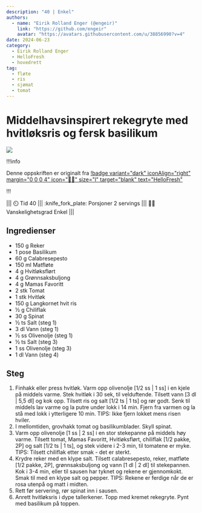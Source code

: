 ```yaml
---
description: "40 | Enkel"
authors:
  - name: "Eirik Rolland Enger (@engeir)"
    link: "https://github.com/engeir"
    avatar: "https://avatars.githubusercontent.com/u/38856990?v=4"
date: 2024-06-23
category:
  - Eirik Rolland Enger
  - HelloFresh
  - hovedrett
tag:
  - fløte
  - ris
  - sjømat
  - tomat
---
```


# Middelhavsinspirert rekegryte med hvitløksris og fersk basilikum

![](/static/middelhavsinspirert-rekegryte-med-hvitloksris-og-fersk-basilikum/middelhavsinspirert-rekegryte-med-hvitloksris-og-fersk-basilikum.webp)

!!!info

Denne oppskriften er originalt fra
[!badge variant="dark" iconAlign="right" margin="0 0 0 4" icon=":cook:" size="l" target="blank" text="HelloFresh"](https://www.hellofresh.no/recipes/middelhavsinspirert-rekegryte-65e087288eaa0461729efb22)

!!!

<!-- dprint-ignore-start -->
||| :timer_clock: Tid
40
||| :knife_fork_plate: Porsjoner
2 servings
||| :cook: Vanskelighetsgrad
Enkel
|||
<!-- dprint-ignore-end -->

## Ingredienser

- 150 g Reker
- 1 pose Basilikum
- 60 g Calabresepesto
- 150 ml Matfløte
- 4 g Hvitløksflørt
- 4 g Grønnsaksbuljong
- 4 g Mamas Favoritt
- 2 stk Tomat
- 1 stk Hvitløk
- 150 g Langkornet hvit ris
- ½ g Chiliflak
- 30 g Spinat
- ½ ts Salt (steg 1)
- 3 dl Vann (steg 1)
- ½ ss Olivenolje (steg 1)
- ½ ts Salt (steg 3)
- 1 ss Olivenolje (steg 3)
- 1 dl Vann (steg 4)

## Steg

1. Finhakk eller press hvitløk. Varm opp olivenolje [1/2 ss | 1 ss] i en kjele på
   middels varme. Stek hvitløk i 30 sek, til velduftende. Tilsett vann [3 dl | 5,5 dl]
   og kok opp. Tilsett ris og salt [1/2 ts | 1 ts] og rør godt. Senk til middels lav
   varme og la putre under lokk i 14 min. Fjern fra varmen og la stå med lokk i
   ytterligere 10 min. TIPS: Ikke fjern lokket mens risen hviler.
2. I mellomtiden, grovhakk tomat og basilikumblader. Skyll spinat.
3. Varm opp olivenolje [1 ss | 2 ss] i en stor stekepanne på middels høy varme. Tilsett
   tomat, Mamas Favoritt, Hvitløksflørt, chiliflak [1/2 pakke, 2P] og salt [1/2 ts | 1
   ts], og stek videre i 2-3 min, til tomatene er myke. TIPS: Tilsett chiliflak etter
   smak - det er sterkt.
4. Krydre reker med en klype salt. Tilsett calabresepesto, reker, matfløte [1/2 pakke,
   2P], grønnsaksbuljong og vann [1 dl | 2 dl] til stekepannen. Kok i 3-4 min, eller til
   sausen har tyknet og rekene er gjennomkokt. Smak til med en klype salt og pepper.
   TIPS: Rekene er ferdige når de er rosa utenpå og matt i midten.
5. Rett før servering, rør spinat inn i sausen.
6. Anrett hvitløksris i dype tallerkener. Topp med kremet rekegryte. Pynt med basilikum
   på toppen.

<script type="application/ld+json">
{
  "author": {
    "@type": "Person",
    "name": "HelloFresh",
    "url": "https://www.hellofresh.no/recipes/middelhavsinspirert-rekegryte-65e087288eaa0461729efb22"
  },
  "image": "https://img.hellofresh.com/f_auto,fl_lossy,h_640,q_auto,w_1200/hellofresh_s3/image/HF_Y24_R03_W19_SE_F14247-14_MAIN_PHOTO13_low-603ed338.jpg",
  "site_name": "HelloFresh",
  "@context": "https://schema.org",
  "@type": "Recipe",
  "recipeCategory": "",
  "cookTime": 20,
  "recipeCuisine": "Middelhavske",
  "publisher": {
    "@type": "Organization",
    "name": "hellofresh.com"
  },
  "recipeIngredient": [
    "150 g Reker",
    "1 pose Basilikum",
    "60 g Calabresepesto",
    "150 ml Matfløte",
    "4 g Hvitløksflørt",
    "4 g Grønnsaksbuljong",
    "4 g Mamas Favoritt",
    "2 stk Tomat",
    "1 stk Hvitløk",
    "150 g Langkornet hvit ris",
    "½ g Chiliflak",
    "30 g Spinat",
    "½ ts Salt (steg 1)",
    "3 dl Vann (steg 1)",
    "½ ss Olivenolje (steg 1)",
    "½ ts Salt (steg 3)",
    "1 ss Olivenolje (steg 3)",
    "1 dl Vann (steg 4)"
  ],
  "recipeInstructions": [
    {
      "@type": "HowToStep",
      "text": "Finhakk eller press hvitløk. Varm opp olivenolje [1/2 ss | 1 ss] i en kjele på middels varme. Stek hvitløk i 30 sek, til velduftende. Tilsett vann [3 dl | 5,5 dl] og kok opp. Tilsett ris og salt [1/2 ts | 1 ts] og rør godt. Senk til middels lav varme og la putre under lokk i 14 min. Fjern fra varmen og la stå med lokk i ytterligere 10 min. TIPS: Ikke fjern lokket mens risen hviler."
    },
    {
      "@type": "HowToStep",
      "text": "I mellomtiden, grovhakk tomat og basilikumblader. Skyll spinat."
    },
    {
      "@type": "HowToStep",
      "text": "Varm opp olivenolje [1 ss | 2 ss] i en stor stekepanne på middels høy varme. Tilsett tomat, Mamas Favoritt, Hvitløksflørt, chiliflak [1/2 pakke, 2P] og salt [1/2 ts | 1 ts], og stek videre i 2-3 min, til tomatene er myke. TIPS: Tilsett chiliflak etter smak - det er sterkt."
    },
    {
      "@type": "HowToStep",
      "text": "Krydre reker med en klype salt. Tilsett calabresepesto, reker, matfløte [1/2 pakke, 2P], grønnsaksbuljong og vann [1 dl | 2 dl] til stekepannen. Kok i 3-4 min, eller til sausen har tyknet og rekene er gjennomkokt. Smak til med en klype salt og pepper. TIPS: Rekene er ferdige når de er rosa utenpå og matt i midten."
    },
    {
      "@type": "HowToStep",
      "text": "Rett før servering, rør spinat inn i sausen."
    },
    {
      "@type": "HowToStep",
      "text": "Anrett hvitløksris i dype tallerkener. Topp med kremet rekegryte. Pynt med basilikum på toppen."
    }
  ],
  "inLanguage": "nb-NO",
  "nutrition": {
    "@type": "NutritionInformation",
    "calories": "652 kcal",
    "fatContent": "31.1 g",
    "saturatedFatContent": "12.9 g",
    "carbohydrateContent": "72.6 g",
    "sugarContent": "8.8 g",
    "proteinContent": "19.1 g",
    "sodiumContent": "408 mg",
    "servingSize": "397"
  },
  "prepTime": 20,
  "name": "Middelhavsinspirert rekegryte med hvitløksris og fersk basilikum",
  "totalTime": 40,
  "recipeYield": "2 servings",
  "pattern": "middelhavsinspirert-rekegryte-med-hvitloksris-og-fersk-basilikum"
}
</script>
